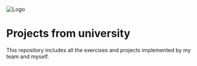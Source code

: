 ![Logo](https://www.aueb.gr/press/logos/2_AUEB-white-HR.jpg)
# Projects from university
This repository includes all the exercises and projects implemented by my team and myself.
